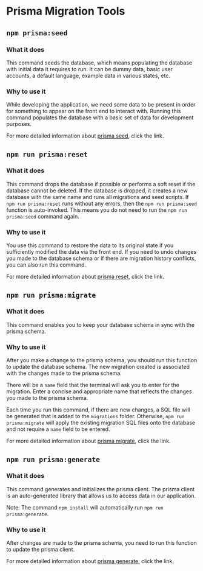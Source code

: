 # Prisma Migration Tools

## `npm prisma:seed`

### What it does

This command seeds the database, which means populating the database with initial data it requires to run.
It can be dummy data, basic user accounts, a default language, example data in various states, etc.

### Why to use it

While developing the application, we need some data to be present in order for something to appear on the front end to interact with.
Running this command populates the database with a basic set of data for development purposes.

For more detailed information about [prisma seed](https://www.prisma.io/docs/guides/database/seed-database), click the link.

## `npm run prisma:reset`

### What it does

This command drops the database if possible or performs a soft reset if the database cannot be deleted.
If the database is dropped, it creates a new database with the same name and runs all migrations and seed scripts.
If `npm run prisma:reset` runs without any errors, then the `npm run prisma:seed` function is auto-invoked.
This means you do not need to run the `npm run prisma:seed` command again.

### Why to use it

You use this command to restore the data to its original state if you sufficiently modified the data via the front end.
If you need to undo changes you made to the database schema or if there are migration history conflicts, you can also run this command.

For more detailed information about [prisma reset](https://www.prisma.io/docs/concepts/components/prisma-migrate), click the link.

## `npm run prisma:migrate`

### What it does

This command enables you to keep your database schema in sync with the prisma schema.

### Why to use it

After you make a change to the prisma schema, you should run this function to update the database schema.
The new migration created is associated with the changes made to the prisma schema.

There will be a `name` field that the terminal will ask you to enter for the migration.
Enter a concise and appropriate name that reflects the changes you made to the prisma schema.

Each time you run this command, if there are new changes, a SQL file will be generated that is added to the `migrations` folder.
Otherwise, `npm run prisma:migrate` will apply the existing migration SQL files onto the database and not require a `name` field to be entered.

For more detailed information about [prisma migrate](https://www.prisma.io/docs/concepts/components/prisma-migrate), click the link.

## `npm run prisma:generate`

### What it does

This command generates and initializes the prisma client.
The prisma client is an auto-generated library that allows us to access data in our application.

Note: The command `npm install` will automatically run `npm run prisma:generate`.

### Why to use it

After changes are made to the prisma schema, you need to run this function to update the prisma client.

For more detailed information about [prisma generate](https://www.prisma.io/docs/concepts/components/prisma-client/working-with-prismaclient/generating-prisma-client), click the link.
